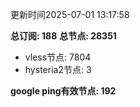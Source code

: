 更新时间2025-07-01 13:17:58

**总订阅: 188**
**总节点: 28351**
- vless节点: 7804
- hysteria2节点: 3

**google ping有效节点: 192**

